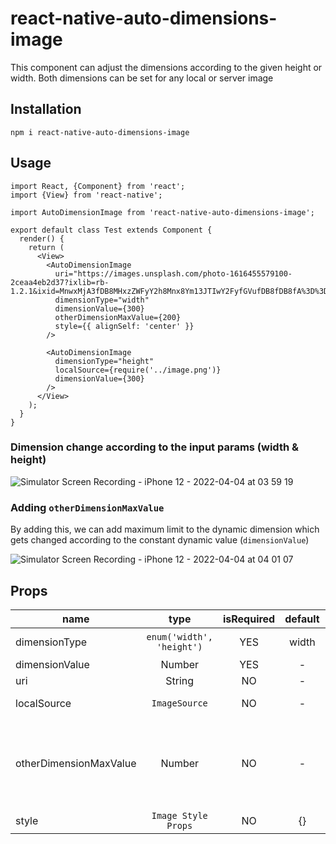 # react-native-auto-dimensions-image

This component can adjust the dimensions according to the given height or width. Both dimensions can be set for any local or server image

## Installation
`npm i react-native-auto-dimensions-image`

## Usage

```
import React, {Component} from 'react';
import {View} from 'react-native';

import AutoDimensionImage from 'react-native-auto-dimensions-image';

export default class Test extends Component {
  render() {
    return (
      <View>
        <AutoDimensionImage
          uri="https://images.unsplash.com/photo-1616455579100-2ceaa4eb2d37?ixlib=rb-1.2.1&ixid=MnwxMjA3fDB8MHxzZWFyY2h8Mnx8Ym13JTIwY2FyfGVufDB8fDB8fA%3D%3D&w=1000&q=80"
          dimensionType="width"
          dimensionValue={300}
          otherDimensionMaxValue={200}
          style={{ alignSelf: 'center' }}
        />

        <AutoDimensionImage
          dimensionType="height"
          localSource={require('../image.png')}
          dimensionValue={300}
        />
      </View>
    );
  }
}
```

### Dimension change according to the input params (width & height)
![Simulator Screen Recording - iPhone 12 - 2022-04-04 at 03 59 19](https://user-images.githubusercontent.com/31509440/161451497-55532ef8-717f-4c87-afc6-b43db90edba1.gif)


### Adding `otherDimensionMaxValue`
By adding this, we can add maximum limit to the dynamic dimension which gets changed according to the constant dynamic value (`dimensionValue`)

![Simulator Screen Recording - iPhone 12 - 2022-04-04 at 04 01 07](https://user-images.githubusercontent.com/31509440/161451533-0b4864ab-9b81-4591-8fba-814d57d9a95a.gif)



## Props

| name | type | isRequired | default | description |
| --- |  :---: |  :---: |  :---: |  --- |
| dimensionType | `enum('width', 'height')` | YES | width | Mention the constant dimension. (width/height) |
| dimensionValue | Number | YES | - | Constant dimension value |
| uri | String | NO | - | URL of the server image |
| localSource | `ImageSource` | NO | - | Local image path (`require('assets/image.jpg')`)
| otherDimensionMaxValue | Number | NO | - | Can set the maximum value for the other dimension. If that value exceeds when setting the value for constant dimension, the image will fit to the given `otherDimensionMaxValue` value |
| style | `Image Style Props` | NO | {} | Image styling | 
